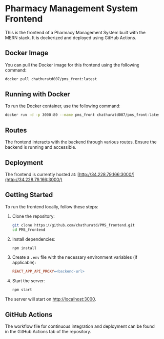 # Pharmacy Management System Frontend

This is the frontend of a Pharmacy Management System built with the MERN stack. It is dockerized and deployed using GitHub Actions.

## Docker Image

You can pull the Docker image for this frontend using the following command:

```sh
docker pull chathuratd007/pms_front:latest
```

## Running with Docker

To run the Docker container, use the following command:

```sh
docker run -d -p 3000:80 --name pms_front chathuratd007/pms_front:latest
```

## Routes

The frontend interacts with the backend through various routes. Ensure the backend is running and accessible.

## Deployment

The frontend is currently hosted at: [http://34.228.79.166:3000/](http://34.228.79.166:3000/)

## Getting Started

To run the frontend locally, follow these steps:

1. Clone the repository:
    ```sh
    git clone https://github.com/chathuratd/PMS_frontend.git
    cd PMS_frontend
    ```

2. Install dependencies:
    ```sh
    npm install
    ```

3. Create a `.env` file with the necessary environment variables (if applicable):
    ```makefile
    REACT_APP_API_PROXY=<backend-url>
    ```

4. Start the server:
    ```sh
    npm start
    ```

The server will start on [http://localhost:3000](http://localhost:3000).

## GitHub Actions

The workflow file for continuous integration and deployment can be found in the GitHub Actions tab of the repository.
